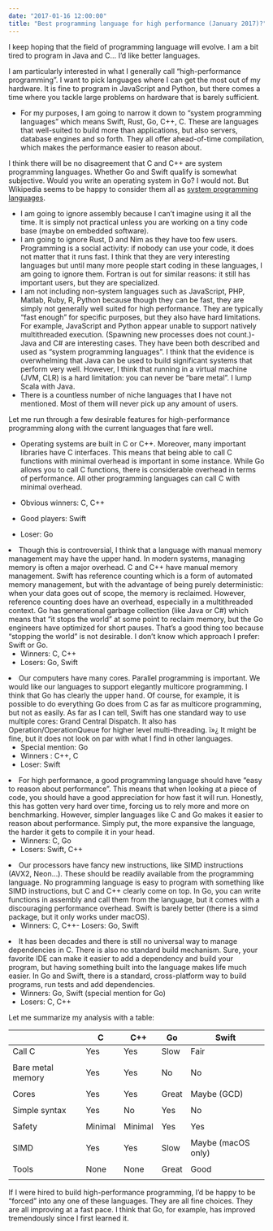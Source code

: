 ```yaml
---
date: "2017-01-16 12:00:00"
title: "Best programming language for high performance (January 2017)?"
---
```




I keep hoping that the field of programming language will evolve. I am a bit tired to program in Java and C&hellip; I&rsquo;d like better languages.

I am particularly interested in what I generally call &ldquo;high-performance programming&rdquo;. I want to pick languages where I can get the most out of my hardware. It is fine to program in JavaScript and Python, but there comes a time where you tackle large problems on hardware that is barely sufficient.
- For my purposes, I am going to narrow it down to &ldquo;system programming languages&rdquo; which means Swift, Rust, Go, C++, C. These are languages that well-suited to build more than applications, but also servers, database engines and so forth. They all offer ahead-of-time compilation, which makes the performance easier to reason about.

I think there will be no disagreement that C and C++ are system programming languages. Whether Go and Swift qualify is somewhat subjective. Would you write an operating system in Go? I would not. But Wikipedia seems to be happy to consider them all as [system programming languages](https://en.wikipedia.org/wiki/System_programming_language).
- I am going to ignore assembly because I can&rsquo;t imagine using it all the time. It is simply not practical unless you are working on a tiny code base (maybe on embedded software).
- I am going to ignore Rust, D and Nim as they have too few users. Programming is a social activity: if nobody can use your code, it does not matter that it runs fast. I think that they are very interesting languages but until many more people start coding in these languages, I am going to ignore them. Fortran is out for similar reasons: it still has important users, but they are specialized.
- I am not including non-system languages such as JavaScript, PHP, Matlab, Ruby, R, Python because though they can be fast, they are simply not generally well suited for high performance. They are typically &ldquo;fast enough&rdquo; for specific purposes, but they also have hard limitations. For example, JavaScript and Python appear unable to support natively multithreaded execution. (Spawning new processes does not count.)- Java and C# are interesting cases. They have been both described and used as &ldquo;system programming languages&rdquo;. I think that the evidence is overwhelming that Java can be used to build significant systems that perform very well. However, I think that running in a virtual machine (JVM, CLR) is a hard limitation: you can never be &ldquo;bare metal&rdquo;. I lump Scala with Java.
- There is a countless number of niche languages that I have not mentioned. Most of them will never pick up any amount of users.


Let me run through a few desirable features for high-performance programming along with the current languages that fare well.
- Operating systems are built in C or C++. Moreover, many important libraries have C interfaces. This means that being able to call C functions with minimal overhead is important in some instance. While Go allows you to call C functions, there is considerable overhead in terms of performance. All other programming languages can call C with minimal overhead.

- Obvious winners: C, C++
- Good players: Swift
- Loser: Go

<li>Though this is controversial, I think that a language with manual memory management may have the upper hand. In modern systems, managing memory is often a major overhead. C and C++ have manual memory management. Swift has reference counting which is a form of automated memory management, but with the advantage of being purely deterministic: when your data goes out of scope, the memory is reclaimed. However, reference counting does have an overhead, especially in a multithreaded context. Go has generational garbage collection (like Java or C#) which means that &ldquo;it stops the world&rdquo; at some point to reclaim memory, but the Go engineers have optimized for short pauses. That&rsquo;s a good thing too because &ldquo;stopping the world&rdquo; is not desirable. I don&rsquo;t know which approach I prefer: Swift or Go.

- Winners: C, C++
- Losers: Go, Swift

<li>Our computers have many cores. Parallel programming is important. We would like our languages to support elegantly multicore programming. I think that Go has clearly the upper hand. Of course, for example, it is possible to do everything Go does from C as far as multicore programming, but not as easily. As far as I can tell, Swift has one standard way to use multiple cores: Grand Central Dispatch. It also has Operation/OperationQueue for higher level multi-threading. ï»¿ It might be fine, but it does not look on par with what I find in other languages.

- Special mention: Go
- Winners : C++, C
- Loser: Swift

<li>For high performance, a good programming language should have &ldquo;easy to reason about performance&rdquo;. This means that when looking at a piece of code, you should have a good appreciation for how fast it will run. Honestly, this has gotten very hard over time, forcing us to rely more and more on benchmarking. However, simpler languages like C and Go makes it easier to reason about performance. Simply put, the more expansive the language, the harder it gets to compile it in your head.

- Winners: C, Go
- Losers: Swift, C++

<li>Our processors have fancy new instructions, like SIMD instructions (AVX2, Neon&hellip;). These should be readily available from the programming language. No programming language is easy to program with something like SIMD instructions, but C and C++ clearly come on top. In Go, you can write functions in assembly and call them from the language, but it comes with a discouraging performance overhead. Swift is barely better (there is a simd package, but it only works under macOS).

- Winners: C, C++- Losers: Go, Swift

<li>It has been decades and there is still no universal way to manage dependencies in C. There is also no standard build mechanism. Sure, your favorite IDE can make it easier to add a dependency and build your program, but having something built into the language makes life much easier. In Go and Swift, there is a standard, cross-platform way to build programs, run tests and add dependencies.

- Winners: Go, Swift (special mention for Go)
- Losers: C, C++



Let me summarize my analysis with a table:

&nbsp;                   |C                        |C++                      |Go                       |Swift                    |
-------------------------|-------------------------|-------------------------|-------------------------|-------------------------|
Call C                   |Yes                      |Yes                      |Slow                     |Fair
                         |
Bare metal memory        |Yes                      |Yes                      |No                       |No
                         |
Cores                    |Yes                      |Yes                      |Great                    |Maybe (GCD)
                         |
Simple syntax            |Yes                      |No                       |Yes                      |No
                         |
Safety                   |Minimal                  |Minimal                  |Yes                      |Yes
                         |
SIMD                     |Yes                      |Yes                      |Slow                     |Maybe (macOS only)
                         |
Tools                    |None                     |None                     |Great                    |Good
                         |


If I were hired to build high-performance programming, I&rsquo;d be happy to be &ldquo;forced&rdquo; into any one of these languages. They are all fine choices. They are all improving at a fast pace. I think that Go, for example, has improved tremendously since I first learned it.

